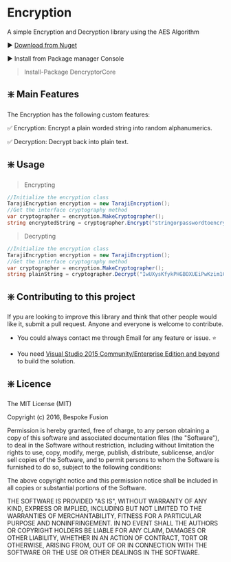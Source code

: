 # Encryption

A simple Encryption and Decryption library using the AES Algorithm

:arrow_forward: [Download from Nuget](https://www.nuget.org/packages/DencryptorCore/)

:arrow_forward: Install from Package manager Console
> Install-Package DencryptorCore

## :sparkle: Main Features
The Encryption has the following custom features:

:white_check_mark: Encryption: Encrypt a plain worded string into random alphanumerics.

:white_check_mark: Decryption: Decrypt back into plain text.

## :sparkle: Usage

> Encrypting

```c#
//Initialize the encryption class
TarajiEncryption encryption = new TarajiEncryption();
//Get the interface cryptography method
var cryptographer = encryption.MakeCryptographer();
string encryptedString = cryptographer.Encrypt("stringorpasswordtoencrypt");
```

> Decrypting

```c#
//Initialize the encryption class
TarajiEncryption encryption = new TarajiEncryption();
//Get the interface cryptography method
var cryptographer = encryption.MakeCryptographer();
string plainString = cryptographer.Decrypt("IwUXysKfykPHGBOXUEiPwKzim1CUz53m26JDZGLghBs=");
```

## :sparkle: Contributing to this project
If ypu are looking to improve this library and think that other people would like it, submit a pull request. Anyone and everyone is welcome to contribute.

* You could always contact me through Email for any feature or issue. :star:

* You need [Visual Studio 2015 Community/Enterprise Edition and beyond](<https://www.visualstudio.com/>) to build the solution.


## :sparkle: Licence
The MIT License (MIT)

Copyright (c) 2016, Bespoke Fusion

Permission is hereby granted, free of charge, to any person obtaining a copy
 of this software and associated documentation files (the "Software"), to deal
 in the Software without restriction, including without limitation the rights
 to use, copy, modify, merge, publish, distribute, sublicense, and/or sell
 copies of the Software, and to permit persons to whom the Software is
 furnished to do so, subject to the following conditions:

The above copyright notice and this permission notice shall be included in
 all copies or substantial portions of the Software.

THE SOFTWARE IS PROVIDED "AS IS", WITHOUT WARRANTY OF ANY KIND, EXPRESS OR
 IMPLIED, INCLUDING BUT NOT LIMITED TO THE WARRANTIES OF MERCHANTABILITY,
 FITNESS FOR A PARTICULAR PURPOSE AND NONINFRINGEMENT. IN NO EVENT SHALL THE
 AUTHORS OR COPYRIGHT HOLDERS BE LIABLE FOR ANY CLAIM, DAMAGES OR OTHER
 LIABILITY, WHETHER IN AN ACTION OF CONTRACT, TORT OR OTHERWISE, ARISING FROM,
 OUT OF OR IN CONNECTION WITH THE SOFTWARE OR THE USE OR OTHER DEALINGS IN
 THE SOFTWARE.